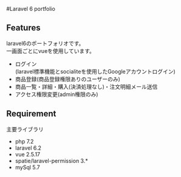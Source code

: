 #Laravel 6 portfolio

## Features
 
laravel6のポートフォリオです。  
一画面ごとにvueを使用しています。  

* ログイン  
(laravel標準機能とsocialiteを使用したGoogleアカウントログイン)
* 商品登録(商品登録権限ありのユーザーのみ)
* 商品一覧・詳細・購入(決済処理なし)・注文明細メール送信
* アクセス権限変更(admin権限のみ)
 
## Requirement
 
主要ライブラリ
 
* php 7.2
* laravel 6.2
* vue 2.5.17
* spatie/laravel-permission 3.*
* mySql 5.7

<!--
## Deployment
現在停止中
AWSで公開しています  
<https://www.tayutayu.work>  
画像の保存先にS3、DBにRDSを使用しています。

CircleCiとAWS Code Deployでテスト後に自動でプロイしています。
-->

